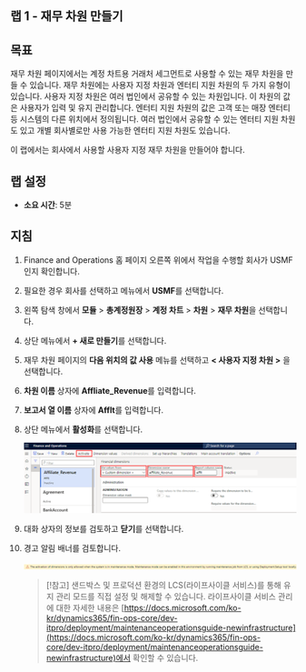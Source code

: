 ﻿---
lab:
    title: '랩 1: 재무 차원 만들기'
    module: '모듈 2: Microsoft Dynamics 365 Finance의 기본 사항 파악'
---

## 랩 1 - 재무 차원 만들기

## 목표

재무 차원 페이지에서는 계정 차트용 거래처 세그먼트로 사용할 수 있는 재무 차원을 만들 수 있습니다. 재무 차원에는 사용자 지정 차원과 엔터티 지원 차원의 두 가지 유형이 있습니다. 사용자 지정 차원은 여러 법인에서 공유할 수 있는 차원입니다. 이 차원의 값은 사용자가 입력 및 유지 관리합니다. 엔터티 지원 차원의 값은 고객 또는 매장 엔터티 등 시스템의 다른 위치에서 정의됩니다. 여러 법인에서 공유할 수 있는 엔터티 지원 차원도 있고 개별 회사별로만 사용 가능한 엔터티 지원 차원도 있습니다.

이 랩에서는 회사에서 사용할 사용자 지정 재무 차원을 만들어야 합니다.

## 랩 설정

   - **소요 시간**: 5분

## 지침

1. Finance and Operations 홈 페이지 오른쪽 위에서 작업을 수행할 회사가 USMF인지 확인합니다.

1. 필요한 경우 회사를 선택하고 메뉴에서 **USMF**를 선택합니다.

1. 왼쪽 탐색 창에서 **모듈** > **총계정원장** > **계정 차트** > **차원** > **재무 차원**을 선택합니다.

1. 상단 메뉴에서 **+ 새로 만들기**를 선택합니다.

1. 재무 차원 페이지의 **다음 위치의 값 사용** 메뉴를 선택하고 **< 사용자 지정 차원 >** 을 선택합니다.

1. **차원 이름** 상자에 **Affliate_Revenue**를 입력합니다.

1. **보고서 열 이름** 상자에 **Afflt**를 입력합니다.

1. 상단 메뉴에서 **활성화**를 선택합니다.

    ![다음 위치의 값 사용, 차원 이름, 보고서 열 이름, 활성화 메뉴가 강조 표시된 새 사용자 지정 재무 차원이 표시된 스크린샷](./media/lp2-m3-new-financial-dimension.png)

1. 대화 상자의 정보를 검토하고 **닫기**를 선택합니다.

1. 경고 알림 배너를 검토합니다.

    ![새 차원을 활성화하려면 충족해야 하는 유지 관리 모드 요구 사항을 알리는 경고 정보 배너가 표시된 스크린샷](./media/lp2-m3-activation-warning-banner.png)

    >[!참고] 샌드박스 및 프로덕션 환경의 LCS(라이프사이클 서비스)를 통해 유지 관리 모드를 직접 설정 및 해제할 수 있습니다. 라이프사이클 서비스 관리에 대한 자세한 내용은 [https://docs.microsoft.com/ko-kr/dynamics365/fin-ops-core/dev-itpro/deployment/maintenanceoperationsguide-newinfrastructure](https://docs.microsoft.com/ko-kr/dynamics365/fin-ops-core/dev-itpro/deployment/maintenanceoperationsguide-newinfrastructure)에서 확인할 수 있습니다.
